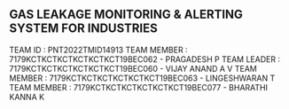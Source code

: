 ## GAS LEAKAGE MONITORING & ALERTING SYSTEM FOR INDUSTRIES 
TEAM ID : PNT2022TMID14913
TEAM MEMBER : 7179KCTKCTKCTKCTKCTKCT19BEC062 - PRAGADESH P
TEAM LEADER : 7179KCTKCTKCTKCTKCTKCT19BEC060 - VIJAY ANAND A V
TEAM MEMBER : 7179KCTKCTKCTKCTKCTKCT19BEC063 - LINGESHWARAN T 
TEAM MEMBER : 7179KCTKCTKCTKCTKCTKCT19BEC077 - BHARATHI KANNA K  


